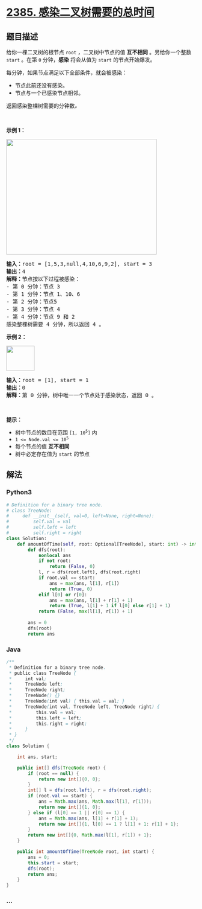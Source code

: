 # [2385. 感染二叉树需要的总时间](https://leetcode-cn.com/problems/amount-of-time-for-binary-tree-to-be-infected)

## 题目描述

<!-- 这里写题目描述 -->

<p>给你一棵二叉树的根节点 <code>root</code> ，二叉树中节点的值 <strong>互不相同</strong> 。另给你一个整数 <code>start</code> 。在第 <code>0</code> 分钟，<strong>感染</strong> 将会从值为 <code>start</code> 的节点开始爆发。</p>

<p>每分钟，如果节点满足以下全部条件，就会被感染：</p>

<ul>
	<li>节点此前还没有感染。</li>
	<li>节点与一个已感染节点相邻。</li>
</ul>

<p>返回感染整棵树需要的分钟数<em>。</em></p>

<p>&nbsp;</p>

<p><strong>示例 1：</strong></p>
<img alt="" src="https://assets.leetcode.com/uploads/2022/06/25/image-20220625231744-1.png" style="width: 400px; height: 306px;">
<pre><strong>输入：</strong>root = [1,5,3,null,4,10,6,9,2], start = 3
<strong>输出：</strong>4
<strong>解释：</strong>节点按以下过程被感染：
- 第 0 分钟：节点 3
- 第 1 分钟：节点 1、10、6
- 第 2 分钟：节点5
- 第 3 分钟：节点 4
- 第 4 分钟：节点 9 和 2
感染整棵树需要 4 分钟，所以返回 4 。
</pre>

<p><strong>示例 2：</strong></p>
<img alt="" src="https://assets.leetcode.com/uploads/2022/06/25/image-20220625231812-2.png" style="width: 75px; height: 66px;">
<pre><strong>输入：</strong>root = [1], start = 1
<strong>输出：</strong>0
<strong>解释：</strong>第 0 分钟，树中唯一一个节点处于感染状态，返回 0 。
</pre>

<p>&nbsp;</p>

<p><strong>提示：</strong></p>

<ul>
	<li>树中节点的数目在范围 <code>[1, 10<sup>5</sup>]</code> 内</li>
	<li><code>1 &lt;= Node.val &lt;= 10<sup>5</sup></code></li>
	<li>每个节点的值 <strong>互不相同</strong></li>
	<li>树中必定存在值为 <code>start</code> 的节点</li>
</ul>


## 解法

<!-- 这里可写通用的实现逻辑 -->

<!-- tabs:start -->

### **Python3**

<!-- 这里可写当前语言的特殊实现逻辑 -->

```python
# Definition for a binary tree node.
# class TreeNode:
#     def __init__(self, val=0, left=None, right=None):
#         self.val = val
#         self.left = left
#         self.right = right
class Solution:
    def amountOfTime(self, root: Optional[TreeNode], start: int) -> int:
        def dfs(root):
            nonlocal ans
            if not root:
                return (False, 0)
            l, r = dfs(root.left), dfs(root.right)
            if root.val == start:
                ans = max(ans, l[1], r[1])
                return (True, 0)
            elif l[0] or r[0]:
                ans = max(ans, l[1] + r[1] + 1)
                return (True, l[1] + 1 if l[0] else r[1] + 1)
            return (False, max(l[1], r[1]) + 1)
        
        ans = 0
        dfs(root)
        return ans
```

### **Java**

<!-- 这里可写当前语言的特殊实现逻辑 -->

```java
/**
 * Definition for a binary tree node.
 * public class TreeNode {
 *     int val;
 *     TreeNode left;
 *     TreeNode right;
 *     TreeNode() {}
 *     TreeNode(int val) { this.val = val; }
 *     TreeNode(int val, TreeNode left, TreeNode right) {
 *         this.val = val;
 *         this.left = left;
 *         this.right = right;
 *     }
 * }
 */
class Solution {

    int ans, start;

    public int[] dfs(TreeNode root) {
        if (root == null) {
            return new int[]{0, 0};
        }
        int[] l = dfs(root.left), r = dfs(root.right);
        if (root.val == start) {
            ans = Math.max(ans, Math.max(l[1], r[1]));
            return new int[]{1, 0};
        } else if (l[0] == 1 || r[0] == 1) {
            ans = Math.max(ans, l[1] + r[1] + 1);
            return new int[]{1, l[0] == 1 ? l[1] + 1: r[1] + 1};
        }
        return new int[]{0, Math.max(l[1], r[1]) + 1};
    }

    public int amountOfTime(TreeNode root, int start) {
        ans = 0;
        this.start = start;
        dfs(root);
        return ans;
    }
}
```

### **...**

```

```

<!-- tabs:end -->
